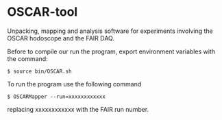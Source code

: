 # OSCAR-tool
Unpacking, mapping and analysis software for experiments involving the OSCAR hodoscope and the FAIR DAQ.

Before to compile our run the program, export environment variables with the command:
````
$ source bin/OSCAR.sh
````

To run the program use the following command
````
$ OSCARMapper --run=xxxxxxxxxxxx
````
replacing xxxxxxxxxxxx with the FAIR run number.

